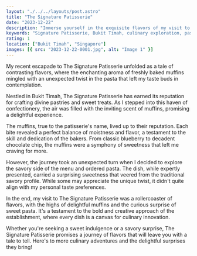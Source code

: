 ```yaml
---
layout: "./../../layouts/post.astro"
title: "The Signature Patisserie"
date: "2023-12-22"
description: "Immerse yourself in the exquisite flavors of my visit to the Signature Patisserie at Bukit Timah. Indulged in a delightful pasta and sausage dish, creating a memorable dining experience."
keywords: "Signature Patisserie, Bukit Timah, culinary exploration, pasta dish, sausage delight, gourmet experience, foodie adventure, dining in Singapore, gastronomic journey, flavorful cuisine."
rating: 1
location: ["Bukit Timah", "Singapore"]
images: [{ src: "2023-12-22-0001.jpg", alt: "Image 1" }]
---
```


My recent escapade to The Signature Patisserie unfolded as a tale of contrasting flavors, where the enchanting aroma of freshly baked muffins mingled with an unexpected twist in the pasta that left my taste buds in contemplation.

Nestled in Bukit Timah, The Signature Patisserie has earned its reputation for crafting divine pastries and sweet treats. As I stepped into this haven of confectionery, the air was filled with the inviting scent of muffins, promising a delightful experience.

The muffins, true to the patisserie's name, lived up to their reputation. Each bite revealed a perfect balance of moistness and flavor, a testament to the skill and dedication of the bakers. From classic blueberry to decadent chocolate chip, the muffins were a symphony of sweetness that left me craving for more.

However, the journey took an unexpected turn when I decided to explore the savory side of the menu and ordered pasta. The dish, while expertly presented, carried a surprising sweetness that veered from the traditional savory profile. While some may appreciate the unique twist, it didn't quite align with my personal taste preferences.

In the end, my visit to The Signature Patisserie was a rollercoaster of flavors, with the highs of delightful muffins and the curious surprise of sweet pasta. It's a testament to the bold and creative approach of the establishment, where every dish is a canvas for culinary innovation.

Whether you're seeking a sweet indulgence or a savory surprise, The Signature Patisserie promises a journey of flavors that will leave you with a tale to tell. Here's to more culinary adventures and the delightful surprises they bring!
